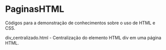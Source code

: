 # PaginasHTML
Códigos para a demonstração de conhecimentos sobre o uso de HTML e CSS. 

div_centralizado.html - Centralização do elemento HTML div em uma página HTML.
